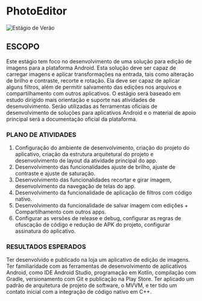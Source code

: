 # PhotoEditor
![Estágio de Verão](https://user-images.githubusercontent.com/98425715/218755318-0c7d9ce1-02a4-4f68-a65d-73d5760b4c7a.png)
## ESCOPO
<p>Este estágio tem foco no desenvolvimento de uma solução para edição de imagens para a plataforma Android. Esta solução deve ser capaz de carregar imagens e aplicar transformações na entrada, tais como alteração de brilho e contraste, recorte e rotação. Ela deve ser capaz de aplicar alguns filtros, além de permitir salvamento das edições nos arquivos e compartilhamento com outros aplicativos. O estágio será baseado em estudo dirigido mais orientação e suporte nas atividades de desenvolvimento. Serão utilizadas as ferramentas oficiais de desenvolvimento de soluções para aplicativos Android e o material de apoio principal será a documentação oficial da plataforma.</p>
<h3>PLANO DE ATIVIDADES</h3>

1. Configuração do ambiente de desenvolvimento, criação do projeto do aplicativo, criação da estrutura arquitetural do projeto e desenvolvimento de layout da atividade principal do app.
2. Desenvolvimento das funcionalidades ajuste de brilho, ajuste de contraste e ajuste de saturação.
3. Desenvolvimento das funcionalidades recortar e girar imagem, desenvolvimento da navegação de telas do app.
4. Desenvolvimento da funcionalidade de aplicação de filtros com código nativo.
5. Desenvolvimento da funcionalidade de salvar imagem com edições + Compartilhamento com outros apps.
6. Configurar as versões de release e debug, configurar as regras de ofuscação de código e redução de APK do projeto, configurar assinatura do aplicativo.
<h3>RESULTADOS ESPERADOS</h3>

<p>Ter desenvolvido e publicado na loja um aplicativo de edição de imagens. Ter familiaridade com as ferramentas de desenvolvimento de aplicativos Android, como IDE Android Studio, programação em Kotlin, compilação com Gradle, versionamento com Git e publicação na Play Store. Ter aplicado um padrão de arquitetura de projeto de software, o MVVM, e ter tido um contato inicial com a integração de código nativo em C++.</p>
